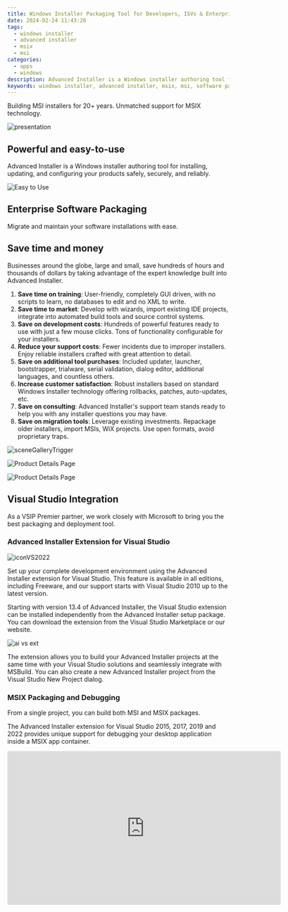 ```yaml
---
title: Windows Installer Packaging Tool for Developers, ISVs & Enterprises - Advanced Installer
date: 2024-02-24 11:43:20
tags: 
  - windows installer
  - advanced installer
  - msix
  - msi
categories: 
  - apps
  - windows
description: Advanced Installer is a Windows installer authoring tool for installing, updating, and configuring your products safely, securely, and reliably. Businesses around the globe, large and small, save hundreds of hours and thousands of dollars by taking advantage of the expert knowledge built into Advanced Installer.
keywords: windows installer, advanced installer, msix, msi, software packaging, enterprise software packaging, visual studio integration, msix packaging, msix debugging
---
```


Building MSI installers for 20+ years. Unmatched support for MSIX technology.

![presentation](/images/apps/advancedinstaller/pages/presentation.png)

## Powerful and easy-to-use

Advanced Installer is a Windows installer authoring tool for installing, updating, and configuring your products safely, securely, and reliably.

![Easy to Use](/images/apps/advancedinstaller/pages/easy-to-use.png)

## Enterprise Software Packaging

Migrate and maintain your software installations with ease.

## Save time and money

Businesses around the globe, large and small, save hundreds of hours and thousands of dollars by taking advantage of the expert knowledge built into Advanced Installer.

1. **Save time on training**: User-friendly, completely GUI driven, with no scripts to learn, no databases to edit and no XML to write.
2. **Save time to market**: Develop with wizards, import existing IDE projects, integrate into automated build tools and source control systems.
3. **Save on development costs**: Hundreds of powerful features ready to use with just a few mouse clicks. Tons of functionality configurable for your installers.
4. **Reduce your support costs**: Fewer incidents due to improper installers. Enjoy reliable installers crafted with great attention to detail.
5. **Save on additional tool purchases**: Included updater, launcher, bootstrapper, trialware, serial validation, dialog editor, additional languages, and countless others.
6. **Increase customer satisfaction**: Robust installers based on standard Windows Installer technology offering rollbacks, patches, auto-updates, etc.
7. **Save on consulting**: Advanced Installer's support team stands ready to help you with any installer questions you may have.
8. **Save on migration tools**: Leverage existing investments. Repackage older installers, import MSIs, WiX projects. Use open formats, avoid proprietary traps.

![sceneGalleryTrigger](/images/apps/advancedinstaller/pages/sceneGalleryTrigger.png)

![Product Details Page](/images/apps/advancedinstaller/pages/product-details-page.png)

![Product Details Page](/images/apps/advancedinstaller/pages/msix-build-page.png)

## Visual Studio Integration

As a VSIP Premier partner, we work closely with Microsoft to bring you the best packaging and deployment tool.

### Advanced Installer Extension for Visual Studio

![iconVS2022](/images/apps/advancedinstaller/pages/iconVS2022.svg)

Set up your complete development environment using the Advanced Installer extension for Visual Studio. This feature is available in all editions, including Freeware, and our support starts with Visual Studio 2010 up to the latest version.

Starting with version 13.4 of Advanced Installer, the Visual Studio extension can be installed independently from the Advanced Installer setup package. You can download the extension from the Visual Studio Marketplace or our website.

![ai vs ext](/images/apps/advancedinstaller/pages/ai-vs-ext.png)

The extension allows you to build your Advanced Installer projects at the same time with your Visual Studio solutions and seamlessly integrate with MSBuild. You can also create a new Advanced Installer project from the Visual Studio New Project dialog.

### MSIX Packaging and Debugging

From a single project, you can build both MSI and MSIX packages.

The Advanced Installer extension for Visual Studio 2015, 2017, 2019 and 2022 provides unique support for debugging your desktop application inside a MSIX app container.

<iframe width="621" height="349" src="https://www.youtube.com/embed/4PhJ1r-kfT0" title="Debug your desktop application inside an MSIX container" frameborder="0" allow="accelerometer; autoplay; clipboard-write; encrypted-media; gyroscope; picture-in-picture; web-share" allowfullscreen></iframe>


